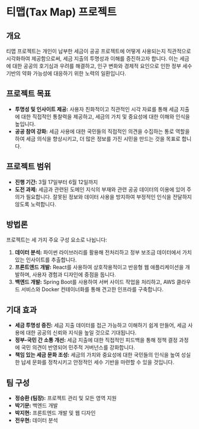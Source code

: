 # 티맵(Tax Map) 프로젝트

## 개요
티맵 프로젝트는 개인이 납부한 세금이 공공 프로젝트에 어떻게 사용되는지 직관적으로 시각화하여 제공함으로써, 세금 지출의 투명성과 이해를 증진하고자 합니다. 이는 세금에 대한 공공의 호기심과 우려를 해결하고, 인구 변화와 경제적 요인으로 인한 정부 세수 기반의 약화 가능성에 대응하기 위한 노력의 일환입니다.

## 프로젝트 목표
- **투명성 및 인사이트 제공:** 사용자 친화적이고 직관적인 시각 자료를 통해 세금 지출에 대한 직접적인 통찰력을 제공하고, 세금의 가치 및 중요성에 대한 이해와 인식을 높입니다.
- **공공 참여 강화:** 세금 사용에 대한 국민들의 직접적인 의견을 수집하는 통로 역할을 하여 세금 의식을 향상시키고, 더 많은 정보를 가진 시민을 만드는 것을 목표로 합니다.

## 프로젝트 범위
- **진행 기간:** 3월 17일부터 6월 12일까지
- **도전 과제:** 세금과 관련된 도메인 지식의 부재와 관련 공공 데이터의 이용에 있어 주의가 필요합니다. 잘못된 정보와 데이터 사용을 방지하여 부정적인 인식을 전달하지 않도록 노력합니다.

## 방법론
프로젝트는 세 가지 주요 구성 요소로 나뉩니다:
1. **데이터 분석:** 파이썬 라이브러리를 활용해 전처리하고 정부 보조금 데이터에서 가치 있는 인사이트를 추출합니다.
2. **프론트엔드 개발:** React를 사용하여 상호작용적이고 반응형 웹 애플리케이션을 개발하며, 사용자 경험과 디자인에 중점을 둡니다.
3. **백엔드 개발:** Spring Boot를 사용하여 서버 사이드 작업을 처리하고, AWS 클라우드 서비스와 Docker 컨테이너화를 통해 견고한 인프라를 구축합니다.

## 기대 효과
- **세금 투명성 증진:** 세금 지출 데이터를 접근 가능하고 이해하기 쉽게 만들어, 세금 사용에 대한 공공의 신뢰와 지식을 높일 것으로 기대됩니다.
- **정부-국민 간 소통 개선:** 세금 지출에 대한 직접적인 피드백을 통해 정책 결정 과정에 국민 의견이 반영되어 민주적 거버넌스를 강화합니다.
- **책임 있는 세금 문화 조성:** 세금의 가치와 중요성에 대한 국민들의 인식을 높여 성실한 납세 문화를 정착시키고 안정적인 세수 기반을 마련할 수 있을 것입니다.

## 팀 구성
- **정승환 (팀장):** 프로젝트 관리 및 모든 영역 지원
- **박기문:** 백엔드 개발
- **박지현:** 프론트엔드 개발 및 웹 디자인
- **전우현:** 데이터 분석

